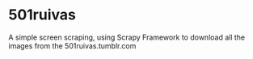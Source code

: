 501ruivas
=========

A simple screen scraping, using Scrapy Framework to download all the images from the 501ruivas.tumblr.com
